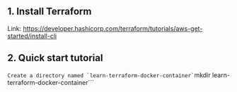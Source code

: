 ## 1. Install Terraform

Link: https://developer.hashicorp.com/terraform/tutorials/aws-get-started/install-cli

## 2. Quick start tutorial

``` Create a directory named `learn-terraform-docker-container`
```mkdir learn-terraform-docker-container```



